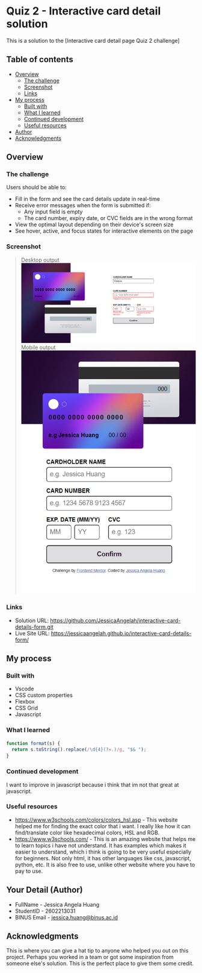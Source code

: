 # Quiz 2 - Interactive card detail solution

This is a solution to the [Interactive card detail page Quiz 2 challenge]

## Table of contents

- [Overview](#overview)
  - [The challenge](#the-challenge)
  - [Screenshot](#screenshot)
  - [Links](#links)
- [My process](#my-process)
  - [Built with](#built-with)
  - [What I learned](#what-i-learned)
  - [Continued development](#continued-development)
  - [Useful resources](#useful-resources)
- [Author](#author)
- [Acknowledgments](#acknowledgments)


## Overview

### The challenge

Users should be able to:

- Fill in the form and see the card details update in real-time
- Receive error messages when the form is submitted if:
  - Any input field is empty
  - The card number, expiry date, or CVC fields are in the wrong format
- View the optimal layout depending on their device's screen size
- See hover, active, and focus states for interactive elements on the page

### Screenshot

> Desktop output
>![image](screenshot/screenshot1.png)
> Mobile output
>![image](screenshot/screenshot2.png)



### Links

- Solution URL: https://github.com/JessicaAngelah/interactive-card-details-form.git
- Live Site URL: https://jessicaangelah.github.io/interactive-card-details-form/


## My process

### Built with

- Vscode
- CSS custom properties
- Flexbox
- CSS Grid
- Javascript


### What I learned


```js
function format(s) {
  return s.toString().replace(/\d{4}(?=.)/g, "$& ");
}
```



### Continued development

I want to improve in javascript because i think that im not that great at javascript.

### Useful resources

- https://www.w3schools.com/colors/colors_hsl.asp - This website helped me for finding the exact color that i want. I really like how it can find/translate color like hexadecimal colors, HSL and RGB.
- https://www.w3schools.com/ - This is an amazing website that helps me to learn topics i have not understand. It has examples which makes it easier to understand, which i think is going to be very useful especially for beginners. Not only html, it has other languages like css, javascript, python, etc. It is also free to use, unlike other website where you have to pay to use.


## Your Detail (Author)

- FullName - Jessica Angela Huang
- StudentID - 2602213031
- BINUS Email - jessica.huang@binus.ac.id

## Acknowledgments

This is where you can give a hat tip to anyone who helped you out on this project. Perhaps you worked in a team or got some inspiration from someone else's solution. This is the perfect place to give them some credit.

